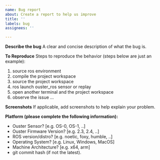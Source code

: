 ```yaml
---
name: Bug report
about: Create a report to help us improve
title: ''
labels: bug
assignees: ''

---
```


**Describe the bug**
A clear and concise description of what the bug is.

**To Reproduce**
Steps to reproduce the behavior (steps below are just an example):
1. source ros environment
2. compile the project workspace
3. source the project workspace
4. ros launch ouster_ros sensor or replay
5. open another terminal and the project workspace
6. observe the issue ...

**Screenshots**
If applicable, add screenshots to help explain your problem.

**Platform (please complete the following information):**
- Ouster Sensor? \[e.g. OS-0, OS-1, ..\]
- Ouster Firmware Version? \[e.g. 2.3, 2.4, ..\]
- ROS version/distro? \[e.g. noetic, foxy, humble, ..\]
- Operating System? \[e.g. Linux, Windows, MacOS\]
- Machine Architecture? \[e.g. x64, arm\]
- git commit hash (if not the latest).
